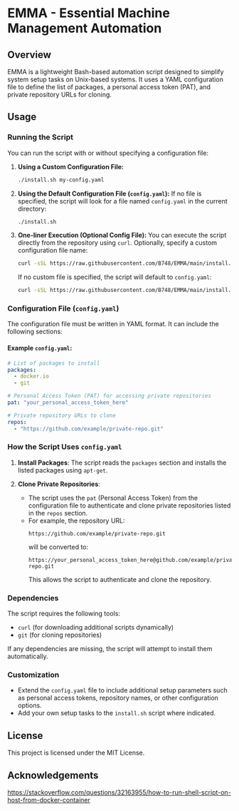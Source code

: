 # EMMA - Essential Machine Management Automation

## Overview
EMMA is a lightweight Bash-based automation script designed to simplify system setup tasks on Unix-based systems. It uses a YAML configuration file to define the list of packages, a personal access token (PAT), and private repository URLs for cloning.

## Usage

### Running the Script
You can run the script with or without specifying a configuration file:

1. **Using a Custom Configuration File:**
   ```bash
   ./install.sh my-config.yaml
   ```

2. **Using the Default Configuration File (`config.yaml`):**
   If no file is specified, the script will look for a file named `config.yaml` in the current directory:
   ```bash
   ./install.sh
   ```

3. **One-liner Execution (Optional Config File):**
   You can execute the script directly from the repository using `curl`. Optionally, specify a custom configuration file name:
   ```bash
   curl -sSL https://raw.githubusercontent.com/B748/EMMA/main/install.sh | bash -s -- path/to/my-config.yaml
   ```
   If no custom file is specified, the script will default to `config.yaml`:
   ```bash
   curl -sSL https://raw.githubusercontent.com/B748/EMMA/main/install.sh | bash
   ```

### Configuration File (`config.yaml`)
The configuration file must be written in YAML format. It can include the following sections:

#### Example `config.yaml`:
```yaml
# List of packages to install
packages:
  - docker.io
  - git

# Personal Access Token (PAT) for accessing private repositories
pat: "your_personal_access_token_here"

# Private repository URLs to clone
repos:
  - "https://github.com/example/private-repo.git"
```

### How the Script Uses `config.yaml`
1. **Install Packages**:
   The script reads the `packages` section and installs the listed packages using `apt-get`.

2. **Clone Private Repositories**:
   - The script uses the `pat` (Personal Access Token) from the configuration file to authenticate and clone private repositories listed in the `repos` section.
   - For example, the repository URL:
     ```
     https://github.com/example/private-repo.git
     ```
     will be converted to:
     ```
     https://your_personal_access_token_here@github.com/example/private-repo.git
     ```
     This allows the script to authenticate and clone the repository.

### Dependencies
The script requires the following tools:
- `curl` (for downloading additional scripts dynamically)
- `git` (for cloning repositories)

If any dependencies are missing, the script will attempt to install them automatically.

### Customization
- Extend the `config.yaml` file to include additional setup parameters such as personal access tokens, repository names, or other configuration options.
- Add your own setup tasks to the `install.sh` script where indicated.

## License
This project is licensed under the MIT License.

## Acknowledgements
https://stackoverflow.com/questions/32163955/how-to-run-shell-script-on-host-from-docker-container
